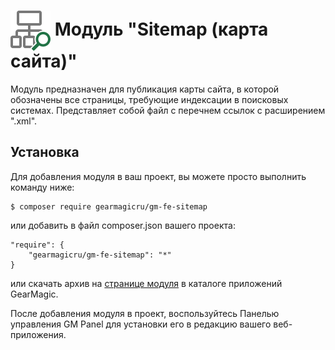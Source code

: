 # <img src="https://raw.githubusercontent.com/gearmagicru/gm-fe-sitemap/refs/heads/main/assets/images/icon.svg" width="64px" height="64px" align="absmiddle"> Модуль "Sitemap (карта сайта)"

Модуль предназначен для публикация карты сайта, в которой обозначены все страницы, требующие индексации в поисковых системах. Представляет собой файл с перечнем ссылок с расширением ".xml".

## Установка

Для добавления модуля в ваш проект, вы можете просто выполнить команду ниже:

```
$ composer require gearmagicru/gm-fe-sitemap
```

или добавить в файл composer.json вашего проекта:
```
"require": {
    "gearmagicru/gm-fe-sitemap": "*"
}
```
или скачать архив на [странице модуля](https://apps.gearmagic.ru/component/gm-fe-sitemap) в каталоге приложений GearMagic.

После добавления модуля в проект, воспользуйтесь Панелью управления GM Panel для установки его в редакцию вашего веб-приложения.
